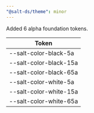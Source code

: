 ```yaml
---
"@salt-ds/theme": minor
---
```


Added 6 alpha foundation tokens.

| Token                  |
| ---------------------- |
| --salt-color-black-5a  |
| --salt-color-black-15a |
| --salt-color-black-65a |
| --salt-color-white-5a  |
| --salt-color-white-15a |
| --salt-color-white-65a |
